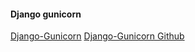 #### Django gunicorn

[Django-Gunicorn](https://www.digitalocean.com/community/tutorials/how-to-set-up-django-with-postgres-nginx-and-gunicorn-on-ubuntu-14-04)
[Django-Gunicorn Github](https://github.com/uranusjr/django-gunicorn)
